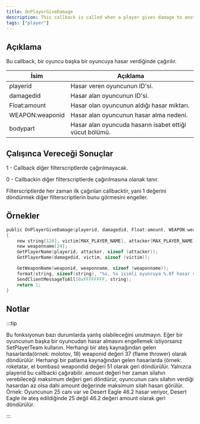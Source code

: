 ```yaml
---
title: OnPlayerGiveDamage
description: This callback is called when a player gives damage to another player.
tags: ["player"]
---
```


<VersionWarn name='callback' version='SA-MP 0.3d' />

## Açıklama

Bu callback, bir oyuncu başka bir oyuncuya hasar verdiğinde çağırılır.

| İsim            | Açıklama                                                |
|-----------------|---------------------------------------------------------|
| playerid        | Hasar veren oyuncunun ID'si.                            |
| damagedid       | Hasar alan oyuncunun ID'si.                             |
| Float:amount    | Hasar olan oyuncunun aldığı hasar miktarı.              |
| WEAPON:weaponid | Hasar alan oyuncunun hasar alma nedeni.                 |
| bodypart        | Hasar alan oyuncuda hasarın isabet ettiği vücut bölümü. |

## Çalışınca Vereceği Sonuçlar

1 - Callback diğer filterscriptlerde çağırılmayacak.

0 - Callbackin diğer filterscriptlerde çağırılmasına olanak tanır.

Filterscriptlerde her zaman ilk çağırılan callbacktir, yani 1 değerini döndürmek diğer filterscriptlerin bunu görmesini engeller.

## Örnekler

```c
public OnPlayerGiveDamage(playerid, damagedid, Float:amount, WEAPON:weaponid, bodypart)
{
    new string[128], victim[MAX_PLAYER_NAME], attacker[MAX_PLAYER_NAME];
    new weaponname[24];
    GetPlayerName(playerid, attacker, sizeof (attacker));
    GetPlayerName(damagedid, victim, sizeof (victim));

    GetWeaponName(weaponid, weaponname, sizeof (weaponname));
    format(string, sizeof(string), "%s, %s isimli oyuncuya %.0f hasar verdi, silah: %s, vücut bölümü: %d", attacker, victim, amount, weaponname, bodypart);
    SendClientMessageToAll(0xFFFFFFFF, string);
    return 1;
}
```

## Notlar

:::tip

Bu fonksiyonun bazı durumlarda yanlış olabileceğini unutmayın. Eğer bir oyuncunun başka bir oyuncudan hasar almasını engellemek istiyorsanız SetPlayerTeam kullanın. Herhangi bir ateş kaynağından gelen hasarlarda(örnek: molotov, 18) weaponid değeri 37 (flame thrower) olarak döndürülür. Herhangi bir patlama kaynağından gelen hasarlarda (örnek: roketatar, el bombası) weapondid değeri 51 olarak geri döndürülür. Yalnızca playerid bu callbacki çağırabilir. amount değeri her zaman silahın verebileceği maksimum değeri geri döndürür, oyuncunun canı silahın verdiği hasardan az olsa dahi amount değerinde maksimum silah hasarı görülür. Örnek: Oyuncunun 25 canı var ve Desert Eagle 46.2 hasar veriyor, Desert Eagle ile ateş edildiğinde 25 değil 46.2 değeri amount olarak geri döndürülür.

:::

